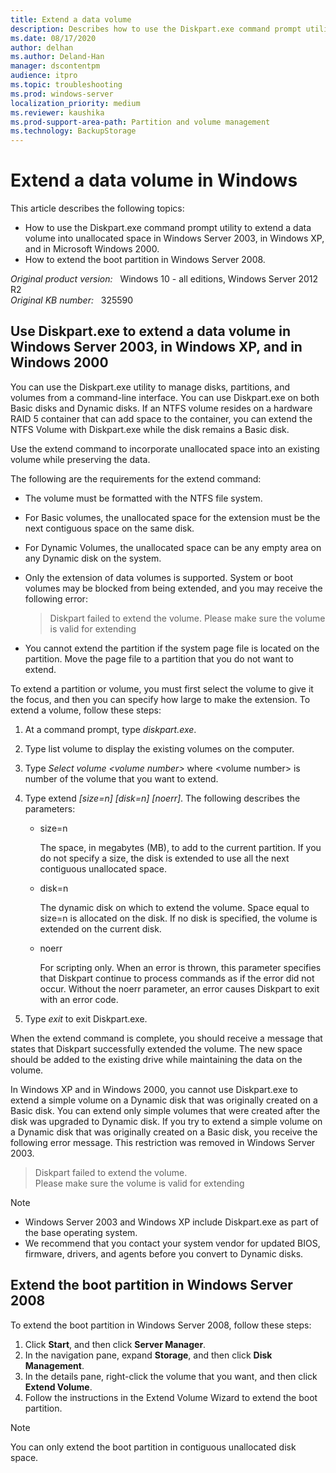```yaml
---
title: Extend a data volume
description: Describes how to use the Diskpart.exe command prompt utility to extend a data volume in unallocated space. Also describes how to extend the boot partition.
ms.date: 08/17/2020
author: delhan
ms.author: Deland-Han
manager: dscontentpm
audience: itpro
ms.topic: troubleshooting
ms.prod: windows-server
localization_priority: medium
ms.reviewer: kaushika
ms.prod-support-area-path: Partition and volume management
ms.technology: BackupStorage
---
```

# Extend a data volume in Windows

This article describes the following topics:

- How to use the Diskpart.exe command prompt utility to extend a data volume into unallocated space in Windows Server 2003, in Windows XP, and in Microsoft Windows 2000.
- How to extend the boot partition in Windows Server 2008.

_Original product version:_ &nbsp; Windows 10 - all editions, Windows Server 2012 R2  
_Original KB number:_ &nbsp; 325590

## Use Diskpart.exe to extend a data volume in Windows Server 2003, in Windows XP, and in Windows 2000

You can use the Diskpart.exe utility to manage disks, partitions, and volumes from a command-line interface. You can use Diskpart.exe on both Basic disks and Dynamic disks. If an NTFS volume resides on a hardware RAID 5 container that can add space to the container, you can extend the NTFS Volume with Diskpart.exe while the disk remains a Basic disk.

Use the extend command to incorporate unallocated space into an existing volume while preserving the data.

The following are the requirements for the extend command:

- The volume must be formatted with the NTFS file system.
- For Basic volumes, the unallocated space for the extension must be the next contiguous space on the same disk.
- For Dynamic Volumes, the unallocated space can be any empty area on any Dynamic disk on the system.
- Only the extension of data volumes is supported. System or boot volumes may be blocked from being extended, and you may receive the following error:

    > Diskpart failed to extend the volume. Please make sure the volume is valid for extending

- You cannot extend the partition if the system page file is located on the partition. Move the page file to a partition that you do not want to extend.

To extend a partition or volume, you must first select the volume to give it the focus, and then you can specify how large to make the extension. To extend a volume, follow these steps:

1. At a command prompt, type *diskpart.exe*.
2. Type list volume to display the existing volumes on the computer.
3. Type *Select volume \<volume number>* where \<volume number> is number of the volume that you want to extend.
4. Type extend *[size=n] [disk=n] [noerr]*. The following describes the parameters:

    - size=n

        The space, in megabytes (MB), to add to the current partition. If you do not specify a size, the disk is extended to use all the next contiguous unallocated space.

    - disk=n

        The dynamic disk on which to extend the volume. Space equal to size=n is allocated on the disk. If no disk is specified, the volume is extended on the current disk.

    - noerr

        For scripting only. When an error is thrown, this parameter specifies that Diskpart continue to process commands as if the error did not occur. Without the noerr parameter, an error causes Diskpart to exit with an error code.

5. Type *exit* to exit Diskpart.exe.

When the extend command is complete, you should receive a message that states that Diskpart successfully extended the volume. The new space should be added to the existing drive while maintaining the data on the volume.

In Windows XP and in Windows 2000, you cannot use Diskpart.exe to extend a simple volume on a Dynamic disk that was originally created on a Basic disk. You can extend only simple volumes that were created after the disk was upgraded to Dynamic disk. If you try to extend a simple volume on a Dynamic disk that was originally created on a Basic disk, you receive the following error message. This restriction was removed in Windows Server 2003.

> Diskpart failed to extend the volume.  
> Please make sure the volume is valid for extending

> [!NOTE]
>
> - Windows Server 2003 and Windows XP include Diskpart.exe as part of the base operating system.
> - We recommend that you contact your system vendor for updated BIOS, firmware, drivers, and agents before you convert to Dynamic disks.

## Extend the boot partition in Windows Server 2008

To extend the boot partition in Windows Server 2008, follow these steps:

1. Click **Start**, and then click **Server Manager**.
2. In the navigation pane, expand **Storage**, and then click **Disk Management**.
3. In the details pane, right-click the volume that you want, and then click **Extend Volume**.
4. Follow the instructions in the Extend Volume Wizard to extend the boot partition.

> [!NOTE]
> You can only extend the boot partition in contiguous unallocated disk space.
